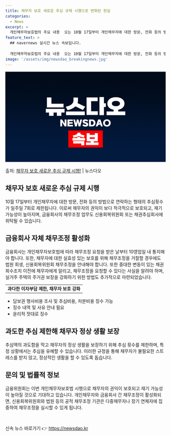 ```yaml
---
title: 채무자 보호 새로운 추심 규제 시행으로 변화된 현실
categories:
  - News
excerpt: >
  개인채무자보호법의 주요 내용  오는 10월 17일부터 개인채무자에 대한 방문, 전화 등의 방법으로 연락하는 …
feature_text: >
  ## navernews 실시간 뉴스 속보입니다.

  개인채무자보호법의 주요 내용  오는 10월 17일부터 개인채무자에 대한 방문, 전화 등의 방법으로 연락하는 …
image: '/assets/img/newsdao_breakingnews.jpg'
---
```


![뉴스다오 속보](/assets/img/newsdao_breakingnews.jpg)

<p>출처: <a href="https://newsdao.kr/4599" rel="dofollow">채무자 보호 새로운 추심 규제 시행!</a> | 뉴스다오</p>

<h2 data-ke-size="size26">채무자 보호 새로운 추심 규제 시행</h2>
<p data-ke-size="size16">10월 17일부터 개인채무자에 대한 방문, 전화 등의 방법으로 연락하는 형태의 추심횟수가 일주일 7회로 제한됩니다. 이로써 채무자의 권익이 보다 적극적으로 보호되고, 재기 가능성이 높아지며, 금융회사의 채무조정 업무도 신용회복위원회 또는 채권추심회사에 위탁될 수 있습니다.</p>

<h2 data-ke-size="size24">금융회사 자체 채무조정 활성화</h2>
<p data-ke-size="size16">금융회사는 개인채무자보호법에 따라 채무조정 요청을 받은 날부터 10영업일 내 통지해야 합니다. 또한, 채무자에 대한 실효성 있는 보호를 위해 채무조정을 거절할 경우에도 법원 회생, 신용회복위원회 채무조정을 안내해야 합니다. 또한 중대한 변동이 있는 채권회수조치 이전에 채무자에게 알리고, 채무조정을 요청할 수 있다는 사실을 알려야 하며, 실거주 주택의 주거권 보장을 강화하기 위한 방법도 추가적으로 마련되었습니다.</p>

<table>
	<tr>
		<td style="text-align: center; height: 17px;"><b>과다한 이자부담 제한, 채무자 보호 강화</b></td>
	</tr>
</table>
<ul>
	<li>담보권 행사비용 조사 및 추심비용, 처분비용 징수 가능</li>
	<li>징수 내역 및 사유 안내 필요</li>
	<li>윤리적 잣대로 징수</li>
</ul>

<h2 data-ke-size="size24">과도한 추심 제한해 채무자 정상 생활 보장</h2>
<p data-ke-size="size16">추심액의 과도함을 막고 채무자의 정상 생활을 보장하기 위해 추심 횟수를 제한하며, 특정 상황에서는 추심을 유예할 수 있습니다. 이러한 규정을 통해 채무자가 불필요한 스트레스를 받지 않고, 정상적인 생활을 할 수 있도록 돕습니다.</p>

<h2 data-ke-size="size24">문의 및 법률적 정보</h2>
<p data-ke-size="size16">금융위원회는 이번 개인채무자보호법 시행으로 채무자의 권익이 보호되고 재기 가능성이 높아질 것으로 기대하고 있습니다. 개인채무자와 금융회사 간 채무조정이 활성화되면, 신용회복위원회와 법원 등의 공적 채무조정 기관은 다중채무자나 장기 연체자에 집중하여 채무조정을 실시할 수 있게 됩니다.</p>

<p data-ke-size="size16">&nbsp;</p> 

신속 뉴스 바로가기 👉 <a href="https://newsdao.kr" rel="dofollow">https://newsdao.kr</a>


